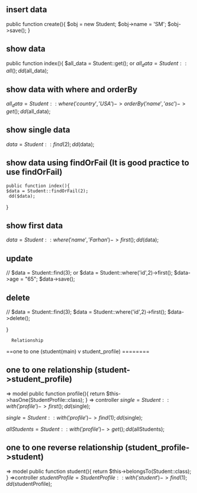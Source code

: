 

## insert data
public function create(){
    $obj = new Student;
    $obj->name = 'SM';
    $obj->save();
  }

## show data 
  public function index(){
    $all_data = Student::get(); or
    $all_data = Student::all();
        dd($all_data);

 ## show data with where and orderBy
 $all_data = Student::where('country','USA')->orderBy('name', 'asc')->get();
    dd($all_data);

 ## show single data
  $data = Student::find(2);
    dd($data);

## show data using findOrFail (It is good practice to use findOrFail)
    public function index(){
    $data = Student::findOrFail(2);
     dd($data);
   }

## show first data
  $data = Student::where('name', 'Farhan')->first();
   dd($data);



## update 

 // $data = Student::find(3); or
  $data = Student::where('id',2)->first();
  $data->age = "65";
  $data->save();

## delete 

  // $data = Student::find(3);
  $data = Student::where('id',2)->first();
  $data->delete();

  }

      Relationship 
   ==one to one (student(main) v student_profile) ========
## one to one relationship (student->student_profile)

=> model 
  public function profile(){
          return $this->hasOne(StudentProfile::class);
    }
=> controller
   $single = Student::with('profile')->first();
   dd($single);
  
  $single = Student::with('profile')->find(1);
  dd($single);

  $allStudents = Student::with('profile')->get();
  dd($allStudents);

## one to one reverse relationship (student_profile->student)

   => model 
     public function student(){
        return $this->belongsTo(Student::class);
    }
    =>controller
      $studentProfile = StudentProfile::with('student')->find(1);
      dd($studentProfile);